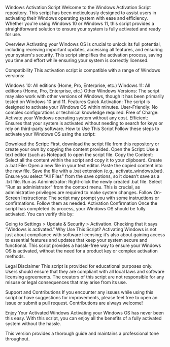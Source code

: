 Windows Activation Script
Welcome to the Windows Activation Script repository. This script has been meticulously designed to assist users in activating their Windows operating system with ease and efficiency. Whether you're using Windows 10 or Windows 11, this script provides a straightforward solution to ensure your system is fully activated and ready for use.

Overview
Activating your Windows OS is crucial to unlock its full potential, including receiving important updates, accessing all features, and ensuring your system's security. This script simplifies the activation process, saving you time and effort while ensuring your system is correctly licensed.

Compatibility
This activation script is compatible with a range of Windows versions:

Windows 10: All editions (Home, Pro, Enterprise, etc.)
Windows 11: All editions (Home, Pro, Enterprise, etc.)
Other Windows Versions: The script may also work with other versions of Windows, though it has been primarily tested on Windows 10 and 11.
Features
Quick Activation: The script is designed to activate your Windows OS within minutes.
User-Friendly: No complex configurations or technical knowledge required.
Free of Charge: Activate your Windows operating system without any cost.
Efficient: Ensures that your system is activated without needing to search for keys or rely on third-party software.
How to Use This Script
Follow these steps to activate your Windows OS using the script:

Download the Script: First, download the script file from this repository or create your own by copying the content provided.
Open the Script: Use a text editor (such as Notepad) to open the script file.
Copy the Content: Select all the content within the script and copy it to your clipboard.
Create a .bat File:
Open a new file in your text editor.
Paste the copied content into the new file.
Save the file with a .bat extension (e.g., activate_windows.bat). Ensure you select "All Files" from the save options, so it doesn’t save as a .txt file.
Run as Administrator:
Right-click the newly created .bat file.
Select “Run as administrator” from the context menu. This is crucial, as administrative privileges are required to make system changes.
Follow On-Screen Instructions: The script may prompt you with some instructions or confirmations. Follow them as needed.
Activation Confirmation
Once the script has completed its process, your Windows OS should be fully activated. You can verify this by:

Going to Settings > Update & Security > Activation.
Checking that it says “Windows is activated.”
Why Use This Script?
Activating Windows is not just about compliance with software licensing; it’s also about gaining access to essential features and updates that keep your system secure and functional. This script provides a hassle-free way to ensure your Windows OS is activated, without the need for a product key or complex activation methods.

Legal Disclaimer
This script is provided for educational purposes only. Users should ensure that they are compliant with all local laws and software licensing agreements. The creators of this script are not responsible for any misuse or legal consequences that may arise from its use.

Support and Contributions
If you encounter any issues while using this script or have suggestions for improvements, please feel free to open an issue or submit a pull request. Contributions are always welcome!

Enjoy Your Activated Windows
Activating your Windows OS has never been this easy. With this script, you can enjoy all the benefits of a fully activated system without the hassle.

This version provides a thorough guide and maintains a professional tone throughout.






